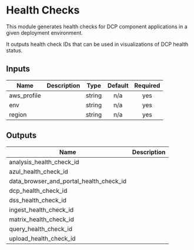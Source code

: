 # Health Checks

This module generates health checks for DCP component applications in a given deployment environment.

It outputs health check IDs that can be used in visualizations of DCP health status.

<!-- START -->
## Inputs

| Name | Description | Type | Default | Required |
|------|-------------|:----:|:-----:|:-----:|
| aws\_profile |  | string | n/a | yes |
| env |  | string | n/a | yes |
| region |  | string | n/a | yes |

## Outputs

| Name | Description |
|------|-------------|
| analysis\_health\_check\_id |  |
| azul\_health\_check\_id |  |
| data\_browser\_and\_portal\_health\_check\_id |  |
| dcp\_health\_check\_id |  |
| dss\_health\_check\_id |  |
| ingest\_health\_check\_id |  |
| matrix\_health\_check\_id |  |
| query\_health\_check\_id |  |
| upload\_health\_check\_id |  |

<!-- END -->
